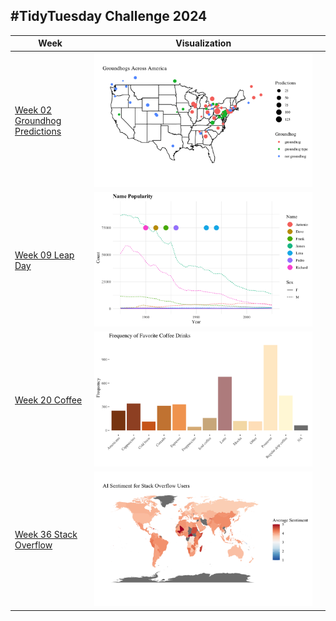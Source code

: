 ## #TidyTuesday Challenge 2024

| Week | Visualization | |
|-----------------|---------|--|
| [Week 02 Groundhog Predictions](https://github.com/jazelle-saligumba/TidyTuesdays/blob/main/2024/week_02_groundhog_predictions.qmd) | ![](https://github.com/jazelle-saligumba/TidyTuesdays/blob/main/Visualizations/week_02_groundhog.png) |
| [Week 09 Leap Day](https://github.com/jazelle-saligumba/TidyTuesdays/blob/main/2024/week_09_leapday.qmd) | ![](https://github.com/jazelle-saligumba/TidyTuesdays/blob/main/Visualizations/week_9_leap_day.png) |
| [Week 20 Coffee](https://github.com/jazelle-saligumba/TidyTuesdays/blob/main/2024/week_20_coffee.Rmd) | ![](https://github.com/jazelle-saligumba/TidyTuesdays/blob/main/Visualizations/week_20_coffee.png) |
| [Week 36 Stack Overflow](https://github.com/jazelle-saligumba/TidyTuesdays/blob/main/2024/week_36_stackoverflow.Rmd) | ![](https://github.com/jazelle-saligumba/TidyTuesdays/blob/main/Visualizations/week_36_world.png) |

